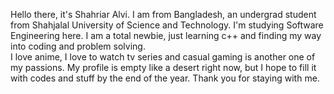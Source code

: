 Hello there, it's Shahriar Alvi. I am from Bangladesh, an undergrad student from Shahjalal University of Science and Technology. I'm studying Software Engineering here. 
I am a total newbie, just learning c++ and finding my way into coding and problem solving.  
I love anime, I love to watch tv series and casual gaming is another one of my passions. 
My profile is empty like a desert right now, but I hope to fill it with codes and stuff by the end of the year. 
Thank you for staying with me.
